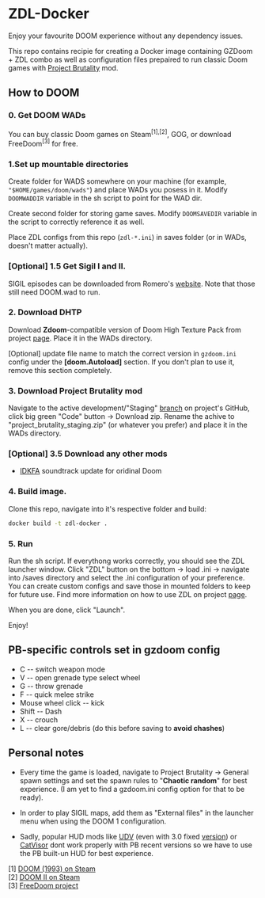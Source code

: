 # ZDL-Docker

Enjoy your favourite DOOM experience without any dependency issues.

This repo contains recipie for creating a Docker image containing GZDoom + ZDL combo as well as configuration files prepaired to run classic Doom games with [Project Brutality](https://projectbrutality.com/) mod.


## How to DOOM

### 0. Get DOOM WADs

You can buy classic Doom games on Steam<sup>[1],[2]</sup>, GOG, or download FreeDoom<sup>[3]</sup> for free.

### 1.Set up mountable directories

Create folder for WADS somewhere on your machine (for example, `"$HOME/games/doom/wads"`) and place WADs you posess in it. Modify `DOOMWADDIR` variable in the sh script to point for the WAD dir.

Create second folder for storing game saves. Modify `DOOMSAVEDIR` variable in the script to correctly reference it as well.

Place ZDL configs from this repo (`zdl-*.ini`) in saves folder (or in WADs, doesn't matter actually).

### [Optional] 1.5 Get Sigil I and II.

SIGIL episodes can be downloaded from Romero's <a href="https://romero.com/sigil">website</a>. Note that those still need DOOM.wad to run.

### 2. Download DHTP

Download **Zdoom**-compatible version of Doom High Texture Pack from project <a href="https://github.com/KuriKai/DHTP/wiki">page</a>. Place it in the WADs directory. 

[Optional] update file name to match the correct version in `gzdoom.ini` config under the **[doom.Autoload]** section. If you don't plan to use it, remove this section completely.

### 3. Download Project Brutality mod

Navigate to the active development/"Staging" [branch](https://github.com/pa1nki113r/Project_Brutality/tree/PB_Staging) on project's GitHub, click big green "Code" button -> Download zip. Rename the achive to "project_brutality_staging.zip" (or whatever you prefer) and place it in the WADs directory.

### [Optional] 3.5 Download any other mods

* [IDKFA](https://www.moddb.com/mods/brutal-doom/addons/idkfa-doom-soundtrack) soundtrack update for oridinal Doom

### 4. Build image.

Clone this repo, navigate into it's respective folder and build:

```bash
docker build -t zdl-docker .
```

### 5. Run

Run the sh script. If everythong works correctly, you should see the ZDL launcher window. Click "ZDL" button on the bottom -> load .ini -> navigate into /saves directory and select the .ini configuration of your preference. You can create custom configs and save those in mounted folders to keep for future use. Find more information on how to use ZDL on project [page](https://github.com/lcferrum/qzdl).

When you are done, click "Launch".

Enjoy!


## PB-specific controls set in gzdoom config

* C -- switch weapon mode
* V -- open grenade type select wheel
* G -- throw grenade
* F -- quick melee strike
* Mouse wheel click -- kick
* Shift -- Dash
* X -- crouch
* L -- clear gore/debris (do this before saving to **avoid chashes**)

## Personal notes

* Every time the game is loaded, navigate to Project Brutality -> General spawn settings and set the spawn rules to "**Chaotic random**" for best experience. (I am yet to find a gzdoom.ini config option for that to be ready).

* In order to play SIGIL maps, add them as "External files" in the launcher menu when using the DOOM 1 configuration.

* Sadly, popular HUD mods like [UDV](https://www.moddb.com/mods/brutal-doom/addons/doomvisor-hud-for-pa1nki113r-v51) (even with 3.0 fixed [version](https://www.moddb.com/mods/brutal-doom/addons/wip-ish-project-brutality-30-compatible-ultimate-doomvisor)) or [CatVisor](https://www.moddb.com/mods/brutal-doom/addons/catsvisor-hud-12-for-bd21-more-widescreen) dont work properly with PB recent versions so we have to use the PB built-un HUD for best experience.


[1] <a href="https://store.steampowered.com/app/2280/DOOM_1993/">DOOM (1993) on Steam</a><br>
[2] <a href="https://store.steampowered.com/app/2300/DOOM_II/">DOOM II on Steam</a><br>
[3] <a href="https://freedoom.github.io/download.html">FreeDoom project</a>